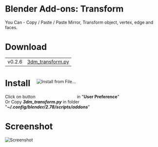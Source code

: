 # Blender Add-ons: Transform
You Can - Copy / Paste / Paste Mirror, Transform object, vertex, edge and faces.

# Download
<table><tr><td>v0.2.6</td><td><a href='https://github.com/3DMish/Blender-Add-ons-Transform/archive/master.zip'>3dm_transform.py</a></td></tr>
</table>

# Install
Click on button <img style="position:relative;top:-50px;" src="https://1.bp.blogspot.com/-y9TvMKc4SsU/WLlhOmSH0KI/AAAAAAAACsU/SglrHcySQAs-4dPjhMCl-MCpOw6xKbILACKgB/s1600/install.png" alt="Install from File..." title="Install from File..." /> in "<b>User Preference</b>" <br>
Or Copy <b><i>3dm_transform.py</i></b> in folder "<b><i>~/.config/blender/2.78/scripts/addons</i></b>"

# Screenshot
<img border="0" src="https://3.bp.blogspot.com/-Fd8BfRxX60Y/WJjTd4CIc1I/AAAAAAAACnk/uYsVUD6il207Kj7TZRWf1pewNa4r5UNQQCLcB/s1600/transform.png" alt="Screenshot" title="Screenshot: Blender Add-ons: Transform" />
